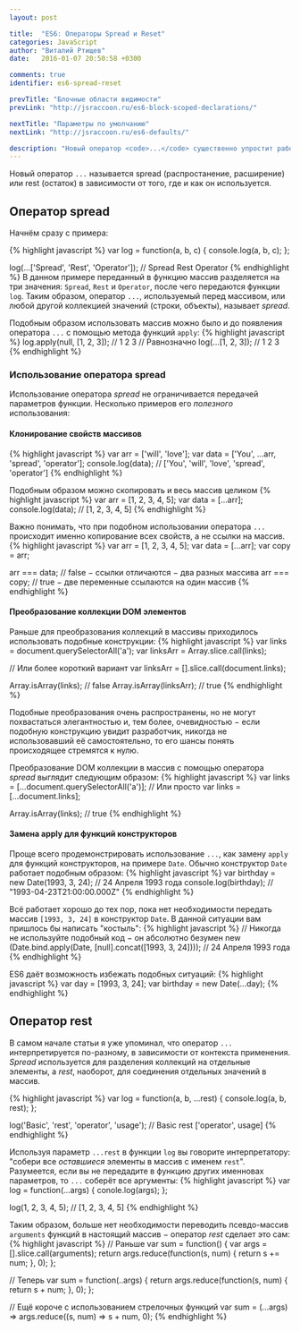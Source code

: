 ```yaml
---
layout: post

title:  "ES6: Операторы Spread и Reset"
categories: JavaScript
author: "Виталий Ртищев"
date:   2016-01-07 20:50:58 +0300

comments: true
identifier: es6-spread-reset

prevTitle: "Блочные области видимости"
prevLink: "http://jsraccoon.ru/es6-block-scoped-declarations/"

nextTitle: "Параметры по умолчанию"
nextLink: "http://jsraccoon.ru/es6-defaults/"

description: "Новый оператор <code>...</code> существенно упростит работу с многими типами данных: массивами, коллекциями DOM элементов, датами и функциями."
---
```


Новый оператор `...` называется spread (распростанение, расширение) или rest (остаток) в зависимости от того, где и как он используется. 

## Оператор spread
Начнём сразу с примера:

{% highlight javascript %}
var log = function(a, b, c) {
  console.log(a, b, c);
};

log(...['Spread', 'Rest', 'Operator']); // Spread Rest Operator
{% endhighlight %}
В данном примере переданный в функцию массив разделяется на три значения: `Spread`, `Rest` и `Operator`, после чего передаются функции `log`. Таким образом, оператор `...`, используемый перед массивом, или любой другой коллекцией значений (строки, объекты), называет *spread*.

Подобным образом использовать массив можно было и до появления оператора `...` с помощью метода функций `apply`:
{% highlight javascript %}
log.apply(null, [1, 2, 3]); // 1 2 3
// Равнозначно
log(...[1, 2, 3]); // 1 2 3
{% endhighlight %}

### Использование оператора spread
Использование оператора *spread* не ограничивается передачей параметров функции. Несколько примеров его *полезного* использования:

#### Клонирование свойств массивов
{% highlight javascript %}
var arr = ['will', 'love'];
var data = ['You', ...arr, 'spread', 'operator'];
console.log(data); // ['You', 'will', 'love', 'spread', 'operator']
{% endhighlight %}

Подобным образом можно скопировать и весь массив целиком
{% highlight javascript %}
var arr = [1, 2, 3, 4, 5];
var data = [...arr]; 
console.log(data); // [1, 2, 3, 4, 5]
{% endhighlight %}

Важно понимать, что при подобном использовании оператора `...` происходит именно копирование всех свойств, а не ссылки на массив. 
{% highlight javascript %}
var arr = [1, 2, 3, 4, 5];
var data = [...arr]; 
var copy = arr;

arr === data; // false − ссылки отличаются − два разных массива
arr === copy; // true − две переменные ссылаются на один массив
{% endhighlight %}

#### Преобразование коллекции DOM элементов
Раньше для преобразования коллекций в массивы приходилось использовать подобные конструкции:
{% highlight javascript %}
var links = document.querySelectorAll('a');
var linksArr = Array.slice.call(links);

// Или более короткий вариант
var linksArr = [].slice.call(document.links);

Array.isArray(links); // false
Array.isArray(linksArr); // true
{% endhighlight %}

Подобные преобразования очень распространены, но не могут похвастаться элегантностью и, тем более, очевидностью − если подобную конструкцию увидит разработчик, никогда не использовавший её самостоятельно, то его шансы понять происходящее стремятся к нулю.

Преобразование DOM коллекции в массив с помощью оператора *spread* выглядит следующим образом:
{% highlight javascript %}
var links = [...document.querySelectorAll('a')];
// Или просто
var links = [...document.links];

Array.isArray(links); // true
{% endhighlight %}

#### Замена apply для функций конструкторов
Проще всего продемонстрировать использование `...`, как замену `apply` для функций конструкторов, на примере `Date`. Обычно конструктор `Date` работает подобным образом:
{% highlight javascript %}
var birthday = new Date(1993, 3, 24); // 24 Апреля 1993 года
console.log(birthday); // "1993-04-23T21:00:00.000Z"
{% endhighlight %}

Всё работает хорошо до тех пор, пока нет необходимости передать массив `[1993, 3, 24]` в конструктор `Date`. В данной ситуации вам пришлось бы написать "костыль":
{% highlight javascript %}
// Никогда не используйте подобный код − он абсолютно безумен
new (Date.bind.apply(Date, [null].concat([1993, 3, 24]))); // 24 Апреля 1993 года
{% endhighlight %}

ES6 даёт возможность избежать подобных ситуаций:
{% highlight javascript %}
var day = [1993, 3, 24];
var birthday = new Date(...day);
{% endhighlight %}

## Оператор rest
В самом начале статьи я уже упоминал, что оператор `...` интерпретируется по-разному, в зависимости от контекста применения. *Spread* используется для разделения коллекций на отдельные элементы, а *rest*, наоборот, для соединения отдельных значений в массив.

{% highlight javascript %}
var log = function(a, b, ...rest) {
  console.log(a, b, rest);
};

log('Basic', 'rest', 'operator', 'usage'); // Basic rest ['operator', usage]
{% endhighlight %}

Используя параметр `...rest` в функции `log` вы говорите интерпретатору: "собери все *оставшиеся* элементы в массив с именем `rest`". Разумеется, если вы не передадите в функцию других именновах параметров, то `...` соберёт все аргументы:
{% highlight javascript %}
var log = function(...args) {
  conole.log(args);
};

log(1, 2, 3, 4, 5); // [1, 2, 3, 4, 5]
{% endhighlight %}

Таким образом, больше нет необходимости переводить псевдо-массив `arguments` функций в настоящий массив − оператор *rest* сделает это сам:
{% highlight javascript %}
// Раньше
var sum = function() {
  var args = [].slice.call(arguments);
  return args.reduce(function(s, num) {
    return s += num;
  }, 0);
};

// Теперь
var sum = function(..args) {
  return args.reduce(function(s, num) {
    return s + num;
  }, 0);
};

// Ещё короче с использованием стрелочных функций
var sum = (...args) => args.reduce((s, num) => s + num, 0);
{% endhighlight %}